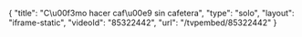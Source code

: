 {
    "title": "C\u00f3mo hacer caf\u00e9 sin cafetera",
    "type": "solo",
    "layout": "iframe-static",
    "videoId": "85322442",
    "url": "\/tvpembed\/85322442"
}